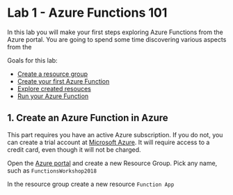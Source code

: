 # Lab 1 - Azure Functions 101

In this lab you will make your first steps exploring Azure Functions from the Azure portal. You are going to spend some time discovering various aspects from the 

Goals for this lab: 
- [Create a resource group](#1)
- [Create your first Azure Function](#2)
- [Explore created resouces](#3)
- [Run your Azure Function](#4)

## <a name="1"></a>1. Create an Azure Function in Azure

This part requires you have an active Azure subscription. If you do not, you can create a trial account at [Microsoft Azure](https://azure.microsoft.com/en-us/free/). It will require access to a credit card, even though it will not be charged.

Open the [Azure portal](https://portal.azure.com) and create a new Resource Group. Pick any name, such as ```FunctionsWorkshop2018```

In the resource group create a new resource ```Function App```